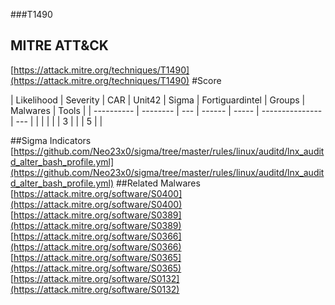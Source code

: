###T1490
## MITRE ATT&CK
[https://attack.mitre.org/techniques/T1490](https://attack.mitre.org/techniques/T1490)
#Score

| Likelihood | Severity | CAR | Unit42 | Sigma | Fortiguardintel | Groups | Malwares | Tools |
| ---------- | -------- | --- | ------ | ----- | --------------- | ---  |
 |   |   |   |   | 3 |   |   | 5 |   |

##Sigma Indicators
[https://github.com/Neo23x0/sigma/tree/master/rules/linux/auditd/lnx_auditd_alter_bash_profile.yml](https://github.com/Neo23x0/sigma/tree/master/rules/linux/auditd/lnx_auditd_alter_bash_profile.yml)
[]()
##Related Malwares
[https://attack.mitre.org/software/S0400](https://attack.mitre.org/software/S0400)
[https://attack.mitre.org/software/S0389](https://attack.mitre.org/software/S0389)
[https://attack.mitre.org/software/S0366](https://attack.mitre.org/software/S0366)
[https://attack.mitre.org/software/S0365](https://attack.mitre.org/software/S0365)
[https://attack.mitre.org/software/S0132](https://attack.mitre.org/software/S0132)
[]()
